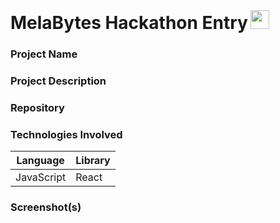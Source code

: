 <h1 style="display:inline">MelaBytes Hackathon Entry</h1>
<img src="https://avatars2.githubusercontent.com/u/42015304?s=40&v=4" height="30px" style="display:inline;">
</img>

### Project Name

<!--Enter cool project name here-->

### Project Description

### Repository


### Technologies Involved
<!--If any, list library/framework -->
| Language | Library |
| ---------|---------|
| JavaScript| React  |

### Screenshot(s)